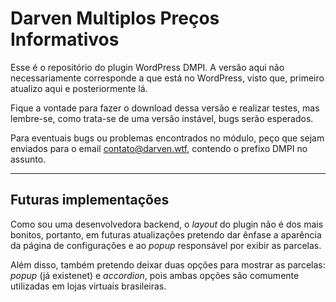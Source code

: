 # Darven Multiplos Preços Informativos

Esse é o repositório do plugin WordPress DMPI. A versão aqui não necessariamente corresponde a que está no WordPress, visto que, primeiro atualizo aqui e posteriormente lá.

Fique a vontade para fazer o download dessa versão e realizar testes, mas lembre-se, como trata-se de uma versão instável, bugs serão esperados.

Para eventuais bugs ou problemas encontrados no módulo, peço que sejam enviados para o email contato@darven.wtf, contendo o prefixo DMPI no assunto.

---
## Futuras implementações

Como sou uma desenvolvedora backend, o _layout_ do plugin não é dos mais bonitos, portanto, em futuras atualizações pretendo dar ênfase a aparência da página de configurações e ao _popup_ responsável por exibir as parcelas.

Além disso, também pretendo deixar duas opções para mostrar as parcelas: _popup_ (já existenet) e _accordion_, pois ambas opções são comumente utilizadas em lojas virtuais brasileiras.